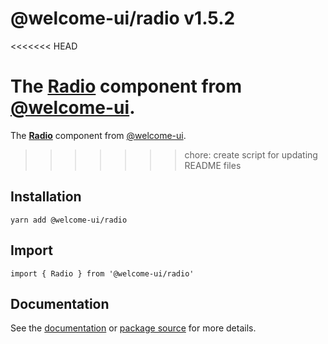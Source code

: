 # @welcome-ui/radio v1.5.2
<<<<<<< HEAD

The [Radio](http://welcome-ui.com/fields/radio) component from [@welcome-ui](http://welcome-ui.com).
=======
  
The **[Radio](http://welcome-ui.com/fields/radio)** component from [@welcome-ui](http://welcome-ui.com).
>>>>>>> chore: create script for updating README files

## Installation

    yarn add @welcome-ui/radio

## Import

    import { Radio } from '@welcome-ui/radio'

## Documentation

See the [documentation](http://welcome-ui.com/fields/radio) or [package source](https://github.com/WTTJ/welcome-ui/tree/v1.5.2/packages/Radio) for more details.

